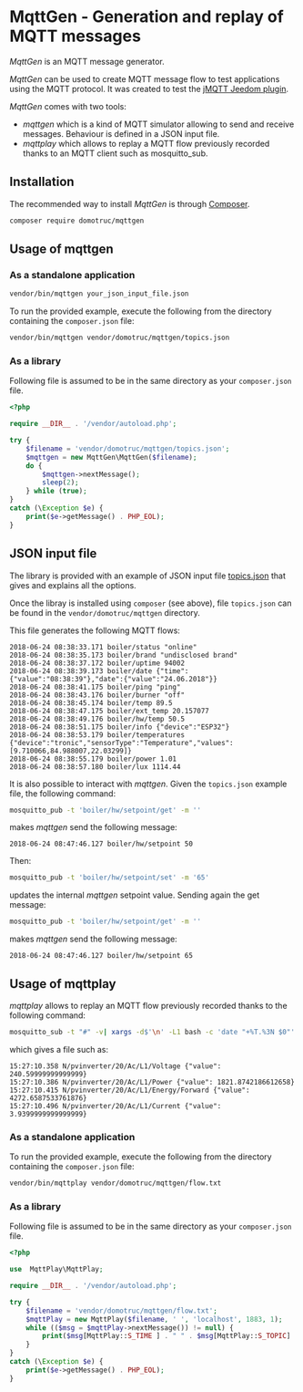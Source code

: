 MqttGen - Generation and replay of MQTT messages
=====================================

*MqttGen* is an MQTT message generator.

*MqttGen* can be used to create MQTT message flow to test applications using the MQTT protocol. It was created to test the [jMQTT Jeedom plugin](https://github.com/domotruc/jMQTT).

*MqttGen* comes with two tools:
   * *mqttgen* which is a kind of MQTT simulator allowing to send and receive messages. Behaviour is defined in a JSON input file.
   * *mqttplay* which allows to replay a MQTT flow previously recorded thanks to an MQTT client such as mosquitto_sub.

Installation
------------

The recommended way to install *MqttGen* is through [Composer](http://getcomposer.org).

```bash
composer require domotruc/mqttgen
```

Usage of mqttgen
----------------

### As a standalone application

```bash
vendor/bin/mqttgen your_json_input_file.json
```

To run the provided example, execute the following from the directory containing the `composer.json` file:

```bash
vendor/bin/mqttgen vendor/domotruc/mqttgen/topics.json
```

### As a library

Following file is assumed to be in the same directory as your `composer.json` file.

```php
<?php

require __DIR__ . '/vendor/autoload.php';

try {
    $filename = 'vendor/domotruc/mqttgen/topics.json';
    $mqttgen = new MqttGen\MqttGen($filename);
    do {
        $mqttgen->nextMessage();
        sleep(2);
    } while (true);
}
catch (\Exception $e) {
    print($e->getMessage() . PHP_EOL);
}
```

JSON input file
---------------

The library is provided with an example of JSON input file [topics.json](https://github.com/domotruc/mqttgen/blob/master/topics.json) that gives and explains all the options.

Once the libray is installed using `composer` (see above), file `topics.json` can be found in the `vendor/domotruc/mqttgen` directory.

This file generates the following MQTT flows:

```
2018-06-24 08:38:33.171 boiler/status "online"
2018-06-24 08:38:35.173 boiler/brand "undisclosed brand"
2018-06-24 08:38:37.172 boiler/uptime 94002
2018-06-24 08:38:39.173 boiler/date {"time":{"value":"08:38:39"},"date":{"value":"24.06.2018"}}
2018-06-24 08:38:41.175 boiler/ping "ping"
2018-06-24 08:38:43.176 boiler/burner "off"
2018-06-24 08:38:45.174 boiler/temp 89.5
2018-06-24 08:38:47.175 boiler/ext_temp 20.157077
2018-06-24 08:38:49.176 boiler/hw/temp 50.5
2018-06-24 08:38:51.175 boiler/info {"device":"ESP32"}
2018-06-24 08:38:53.179 boiler/temperatures {"device":"tronic","sensorType":"Temperature","values":[9.710066,84.988007,22.03299]}
2018-06-24 08:38:55.179 boiler/power 1.01
2018-06-24 08:38:57.180 boiler/lux 1114.44
```

It is also possible to interact with *mqttgen*. Given the `topics.json` example file, the following command:

```bash
mosquitto_pub -t 'boiler/hw/setpoint/get' -m ''
```

makes *mqttgen* send the following message:

```
2018-06-24 08:47:46.127 boiler/hw/setpoint 50
```

Then:
```bash
mosquitto_pub -t 'boiler/hw/setpoint/set' -m '65'
```

updates the internal *mqttgen* setpoint value. Sending again the get message:

```bash
mosquitto_pub -t 'boiler/hw/setpoint/get' -m ''
```

makes *mqttgen* send the following message:

```
2018-06-24 08:47:46.127 boiler/hw/setpoint 65
```

Usage of mqttplay
-----------------

*mqttplay* allows to replay an MQTT flow previously recorded thanks to the following command:

```bash
mosquitto_sub -t "#" -v| xargs -d$'\n' -L1 bash -c 'date "+%T.%3N $0"' | tee flow.txt
```

which gives a file such as:

```
15:27:10.358 N/pvinverter/20/Ac/L1/Voltage {"value": 240.59999999999999}
15:27:10.386 N/pvinverter/20/Ac/L1/Power {"value": 1821.8742186612658}
15:27:10.415 N/pvinverter/20/Ac/L1/Energy/Forward {"value": 4272.6587533761876}
15:27:10.496 N/pvinverter/20/Ac/L1/Current {"value": 3.9399999999999999}
```

### As a standalone application

To run the provided example, execute the following from the directory containing the `composer.json` file:

```bash
vendor/bin/mqttplay vendor/domotruc/mqttgen/flow.txt
```

### As a library

Following file is assumed to be in the same directory as your `composer.json` file.

```php
<?php

use  MqttPlay\MqttPlay;

require __DIR__ . '/vendor/autoload.php';

try {
    $filename = 'vendor/domotruc/mqttgen/flow.txt';
    $mqttPlay = new MqttPlay($filename, ' ', 'localhost', 1883, 1);
    while (($msg = $mqttPlay->nextMessage()) != null) {
        print($msg[MqttPlay::S_TIME ] . " " . $msg[MqttPlay::S_TOPIC] . " " . $msg[MqttPlay::S_PAYLOAD] . PHP_EOL);
    }
}
catch (\Exception $e) {
    print($e->getMessage() . PHP_EOL);
}
```
